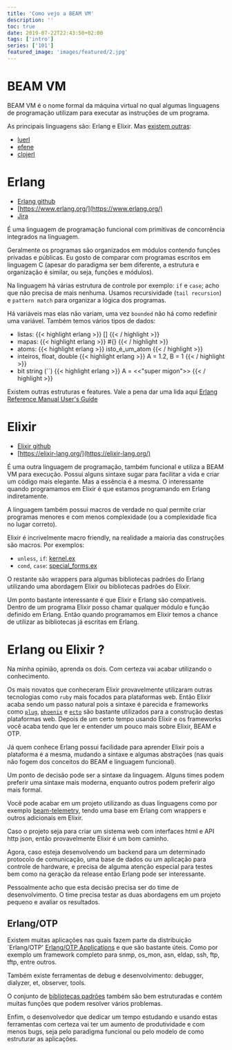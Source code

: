 ```yaml
---
title: 'Como vejo a BEAM VM'
description: ''
toc: true
date: 2019-07-22T22:43:50+02:00
tags: ['intro']
series: ['101']
featured_image: 'images/featured/2.jpg'
---
```


# BEAM VM

BEAM VM é o nome formal da máquina virtual no qual algumas linguagens de
programação utilizam para executar as instruções de um programa.

As principais linguagens são: Erlang e Elixir. Mas
[existem outras](https://github.com/llaisdy/beam_languages):

- [luerl](https://github.com/rvirding/luerl)
- [efene](http://efene.org/)
- [clojerl](https://github.com/clojerl/clojerl)

# Erlang

- [Erlang github](https://github.com/erlang)
- [https://www.erlang.org/](https://www.erlang.org/)
- [Jira](https://bugs.erlang.org/secure/Dashboard.jspa)

É uma linguagem de programação funcional com primitivas de concorrência
integrados na linguagem.

Geralmente os programas são organizados em módulos contendo funções privadas e
públicas. Eu gosto de comparar com programas escritos em linguagem C (apesar do
paradigma ser bem diferente, a estrutura e organização é similar, ou seja,
funções e módulos).

Na linguagem há várias estrutura de controle por exemplo: `if` e `case`; acho
que não precisa de mais nenhuma. Usamos recursividade (`tail recursion`) e
`pattern match` para organizar a lógica dos programas.

Há variáveis mas elas não variam, uma vez `bounded` não há como redefinir uma
variável. Também temos vários tipos de dados:

- listas: {{< highlight erlang >}} [] {{< / highlight >}}
- mapas: {{< highlight erlang >}} #{} {{< / highlight >}}
- atoms: {{< highlight erlang >}} isto_é_um_atom {{< / highlight >}}
- inteiros, float, double {{< highlight erlang >}} A = 1.2, B = 1
  {{< / highlight >}}
- bit string (``) {{< highlight erlang >}} A = <<"super migon">>
  {{< / highlight >}}

Existem outras estruturas e features. Vale a pena dar uma lida aqui
[Erlang Reference Manual User's Guide](http://erlang.org/doc/reference_manual/users_guide.html)

# Elixir

- [Elixir github](https://github.com/elixir-lang)
- [https://elixir-lang.org/](https://elixir-lang.org/)

É uma outra linguagem de programação, também funcional e utiliza a BEAM VM para
execução. Possui alguns sintaxe sugar para facilitar a vida e criar um código
mais elegante. Mas a essência é a mesma. O interessante quando programamos em
Elixir é que estamos programando em Erlang indiretamente.

A linguagem também possui macros de verdade no qual permite criar programas
menores e com menos complexidade (ou a complexidade fica no lugar correto).

Elixir é incrivelmente macro friendly, na realidade a maioria das construções
são macros. Por exemplos:

- `unless`, `if`:
  [kernel.ex](https://github.com/elixir-lang/elixir/blob/master/lib/elixir/lib/kernel.ex)
- `cond`, `case`:
  [special_forms.ex](https://github.com/elixir-lang/elixir/blob/master/lib/elixir/lib/kernel/special_forms.ex)

O restante são wrappers para algumas bibliotecas padrões do Erlang utilizando
uma abordagem Elixir ou bibliotecas padrões do Elixir.

Um ponto bastante interessante é que Elixir e Erlang são compatíveis. Dentro de
um programa Elixir posso chamar qualquer módulo e função definido em Erlang.
Então quando programamos em Elixir temos a chance de utilizar as bibliotecas já
escritas em Erlang.

# Erlang ou Elixir ?

Na minha opinião, aprenda os dois. Com certeza vai acabar utilizando o
conhecimento.

Os mais novatos que conheceram Elixir provavelmente utilizaram outras
tecnologias como `ruby` mais focados para plataformas web. Então Elixir acaba
sendo um passo natural pois a sintaxe é parecida e frameworks como
[`plug`](https://hexdocs.pm/plug/readme.html),
[`phoenix`](https://phoenixframework.org/) e
[`ecto`](https://hexdocs.pm/ecto/Ecto.html) são bastante utilizados para a
construção destas plataformas web. Depois de um certo tempo usando Elixir e os
frameworks você acaba tendo que ler e entender um pouco mais sobre Elixir, BEAM
e OTP.

Já quem conhece Erlang possui facilidade para aprender Elixir pois a plataforma
é a mesma, mudando a sintaxe e algumas abstrações (nas quais não fogem dos
conceitos do BEAM e linguagem funcional).

Um ponto de decisão pode ser a sintaxe da linguagem. Alguns times podem preferir
uma sintaxe mais moderna, enquanto outros podem preferir algo mais formal.

Você pode acabar em um projeto utilizando as duas linguagens como por exemplo
[beam-telemetry](https://github.com/beam-telemetry), tendo uma base em Erlang
com wrappers e outros adicionais em Elixir.

Caso o projeto seja para criar um sistema web com interfaces html e API http
json, então provavelmente Elixir é um bom caminho.

Agora, caso esteja desenvolvendo um backend para um determinado protocolo de
comunicação, uma base de dados ou um aplicação para controle de hardware, e
precisa de alguma atenção especial para testes bem como na geração da release
então Erlang pode ser interessante.

Pessoalmente acho que esta decisão precisa ser do time de desenvolvimento. O
time precisa testar as duas abordagens em um projeto pequeno e avaliar os
resultados.

## Erlang/OTP

Existem muitas aplicações nas quais fazem parte da distribuição `Erlang/OTP'
[Erlang/OTP Applications](http://erlang.org/doc/applications.html) e que são
bastante úteis. Como por exemplo um framework completo para snmp, os_mon, asn,
eldap, ssh, ftp, tftp, entre outros.

Também existe ferramentas de debug e desenvolvimento: debugger, dialyzer, et,
observer, tools.

O conjunto de
[bibliotecas padrões](http://erlang.org/doc/apps/stdlib/index.html) também são
bem estruturadas e contém muitas funções que podem resolver vários problemas.

Enfim, o desenvolvedor que dedicar um tempo estudando e usando estas ferramentas
com certeza vai ter um aumento de produtividade e com menos bugs, seja pelo
paradigma funcional ou pelo modelo de como estruturar as aplicações.
